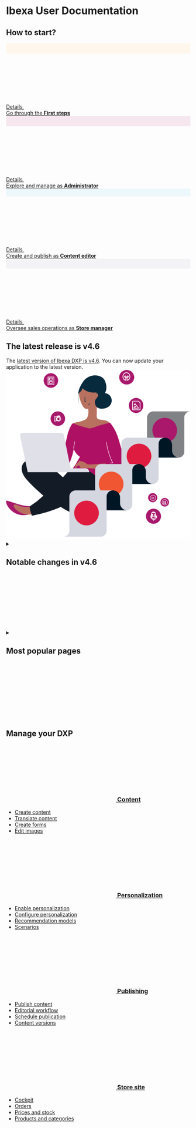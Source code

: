 <div class="front-page">
    <div class="row">
        <div class="col-12">
            <h1>Ibexa User Documentation</h1>
            <h2>How to start?</h2>
        </div>
        <div class="col-12 col-lg-6 col-fhd-3">
            <a class="info-tile" href="getting_started/">
                <div class="info-tile__circle" style="background-color: #fff7ec;">
                    <svg width="20" height="25"><use xlink:href="images/icons.svg#first-steps" /></svg>
                </div>
                <div class="info-tile__content">
                    <div class="info-tile__details">
                        Details
                        <svg class="info-tile__arrow-icon"><use xlink:href="images/icons.svg#arrow" /></svg>
                    </div>
                    <div>
                        Go through the <strong>First steps</strong>
                    </div>
                </div>
            </a>
        </div>
        <div class="col-12 col-lg-6 col-fhd-3">
            <a class="info-tile" href="site_organization/organizing_the_site/">
                <div class="info-tile__circle" style="background-color: #f6e7ef;">
                    <svg width="25" height="25"><use xlink:href="images/icons.svg#administrator" /></svg>
                </div>
                <div class="info-tile__content">
                    <div class="info-tile__details">
                        Details
                        <svg class="info-tile__arrow-icon"><use xlink:href="images/icons.svg#arrow" /></svg>
                    </div>
                    <div>
                        Explore and manage as <strong>Administrator</strong>
                    </div>
                </div>
            </a>
        </div>
        <div class="col-12 col-lg-6 col-fhd-3">
            <a class="info-tile" href="creating_content_basic/">
                <div class="info-tile__circle" style="background-color: #ecf8fb;">
                    <svg width="25" height="18"><use xlink:href="images/icons.svg#content-editor" /></svg>
                </div>
                <div class="info-tile__content">
                    <div class="info-tile__details">
                        Details
                        <svg class="info-tile__arrow-icon"><use xlink:href="images/icons.svg#arrow" /></svg>
                    </div>
                    <div>
                        Create and publish as <strong>Content editor</strong>
                    </div>
                </div>
            </a>
        </div>
        <div class="col-12 col-lg-6 col-fhd-3">
            <a class="info-tile" href="shop_administration/shop_administration/">
                <div class="info-tile__circle" style="background-color: #f3f3f6;">
                    <svg width="25" height="24"><use xlink:href="images/icons.svg#store-manager" /></svg>
                </div>
                <div class="info-tile__content">
                    <div class="info-tile__details">
                        Details
                        <svg class="info-tile__arrow-icon"><use xlink:href="images/icons.svg#arrow" /></svg>
                    </div>
                    <div>
                        Oversee sales operations as <strong>Store manager</strong>
                    </div>
                </div>
            </a>
        </div>
    </div>
    <div class="row">
        <div class="col-12">
            <div class="notification" id="tile2">
                <div class="notification__content">
                    <h2>The latest release is v4.6</h2>
                    <div>The <a href="https://doc.ibexa.co/en/latest/release_notes/ibexa_dxp_v4.6/" target="_blank">latest version of Ibexa DXP is v4.6</a>. You can now update your application to the latest version.</div>
                </div>
                <div class="notification__image">
                    <img src="images/notification-image.png" alt="The latest release" />
                </div>
            </div>
        </div>
        <div class="col-12">
            <div class="accordion">
                <details>
                    <summary>
                        <h2>Notable changes in v4.6</h2>
                        <div class="accordion__toggler">
                            <svg><use xlink:href="images/icons.svg#toggler" /></svg>
                        </div>
                    </summary>
                    <div class="row">
                        <div class="col-12 col-lg-6 col-fhd-3">
                            <ul>
                                <li><a href="https://doc.ibexa.co/en/latest/release_notes/ibexa_dxp_v4.6/#customizable-dashboard">Customizable dashboard</a></li>
                                <li><a href="https://doc.ibexa.co/en/latest/release_notes/ibexa_dxp_v4.6/#page-builder-improvements">Page Builder improvements</a></li>
                                <li><a href="https://doc.ibexa.co/en/latest/release_notes/ibexa_dxp_v4.6/#focus-mode">Focus mode</a></li>
                            </ul>
                        </div>
                        <div class="col-12 col-lg-6 col-fhd-3">
                            <ul>
                                <li><a href="https://doc.ibexa.co/en/latest/release_notes/ibexa_dxp_v4.6/#remote-pim-support">Remote PIM</a></li>
                                <li><a href="https://doc.ibexa.co/en/latest/release_notes/ibexa_dxp_v4.6/#reorder">Changes in Order management</a></li>
                                <li><a href="https://doc.ibexa.co/en/latest/release_notes/ibexa_dxp_v4.6/#triggers">Personalization triggers</a></li>
                            </ul>
                        </div>
                    </div>
                </details>
            </div>
        </div>
        <div class="col-12">
            <div class="accordion">
                <details>
                    <summary>
                        <h2>Most popular pages</h2>
                        <div class="accordion__toggler">
                            <svg><use xlink:href="images/icons.svg#toggler" /></svg>
                        </div>
                    </summary>
                    <div class="row">
                        <div class="col-12 col-lg-6 col-fhd-3">
                            <ul>
                                <li><a href="site_organization/site_factory/">Site Factory</a></li>
                                <li><a href="translating_content/">Translations</a></li>
                            </ul>
                        </div>
                        <div class="col-12 col-lg-6 col-fhd-3">
                            <ul>
                                <li><a href="publishing/editorial_workflow/">Editorial workflow</a></li>
                                <li><a href="search/">Search for content</a></li>
                            </ul>
                        </div>
                    </div>
                </details>
            </div>
        </div>
    </div>
    <div class="row">
        <div class="col-12">
            <h2>Manage your DXP</h2>
        </div>
        <div class="col-12 col-lg-6 col-fhd-3">
            <div class="info-tile info-tile--link-card">
                <div class="info-tile__content">
                    <h3>
                        <a href="content_model/">
                            <svg><use xlink:href="images/icons.svg#content-draft" /></svg>
                            Content
                        </a>
                    </h3>
                    <ul>
                        <li><a href="creating_content_basic/">Create content</a></li>
                        <li><a href="translating_content/">Translate content</a></li>
                        <li><a href="creating_forms/">Create forms</a></li>
                        <li><a href="editing_images/">Edit images</a></li>
                    </ul>
                </div>
            </div>
        </div>
        <div class="col-12 col-lg-6 col-fhd-3">
            <div class="info-tile info-tile--link-card">
                <div class="info-tile__content">
                    <h3>
                        <a href="personalization/personalization/">
                            <svg><use xlink:href="images/icons.svg#product" /></svg>
                            Personalization
                        </a>
                    </h3>
                    <ul>
                        <li><a href="personalization/enabling_personalization/">Enable personalization</a></li>
                        <li><a href="personalization/perso_configuration/">Configure personalization</a></li>
                        <li><a href="personalization/recommendation_models/">Recommendation models</a></li>
                        <li><a href="personalization/scenarios/">Scenarios</a></li>
                    </ul>
                </div>
            </div>
        </div>
        <div class="col-12 col-lg-6 col-fhd-3">
            <div class="info-tile info-tile--link-card">
                <div class="info-tile__content">
                    <h3>
                        <a href="publishing/publishing/">
                            <svg><use xlink:href="images/icons.svg#cart" /></svg>
                            Publishing
                        </a>
                    </h3>
                    <ul>
                        <li><a href="publishing/publishing/">Publish content</a></li>
                        <li><a href="publishing/editorial_workflow/">Editorial workflow</a></li>
                        <li><a href="publishing/advanced_publishing_options/">Schedule publication</a></li>
                        <li><a href="publishing/publishing/#content-versions">Content versions</a></li>
                    </ul>
                </div>
            </div>
        </div>
        <div class="col-12 col-lg-6 col-fhd-3">
            <div class="info-tile info-tile--link-card">
                <div class="info-tile__content">
                    <h3>
                        <a href="shop_administration/shop_administration/">
                            <svg><use xlink:href="images/icons.svg#profile" /></svg>
                            Store site
                        </a>
                    </h3>
                    <ul>
                        <li><a href="shop_administration/cockpit/">Cockpit</a></li>
                        <li><a href="shop_administration/manage_orders/">Orders</a></li>
                        <li><a href="shop_administration/manage_prices_and_stock/">Prices and stock</a></li>
                        <li><a href="shop_administration/manage_products_and_categories_with_the_ez_dataprovider/">Products and categories</a></li>
                    </ul>
                </div>
            </div>
        </div>
    </div>
</div>
